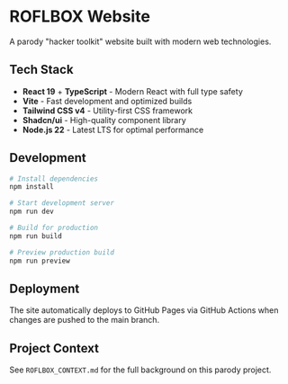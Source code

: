 # ROFLBOX Website

A parody "hacker toolkit" website built with modern web technologies.

## Tech Stack

- **React 19** + **TypeScript** - Modern React with full type safety
- **Vite** - Fast development and optimized builds
- **Tailwind CSS v4** - Utility-first CSS framework
- **Shadcn/ui** - High-quality component library
- **Node.js 22** - Latest LTS for optimal performance

## Development

```bash
# Install dependencies
npm install

# Start development server
npm run dev

# Build for production
npm run build

# Preview production build
npm run preview
```

## Deployment

The site automatically deploys to GitHub Pages via GitHub Actions when changes are pushed to the main branch.

## Project Context

See `ROFLBOX_CONTEXT.md` for the full background on this parody project.
